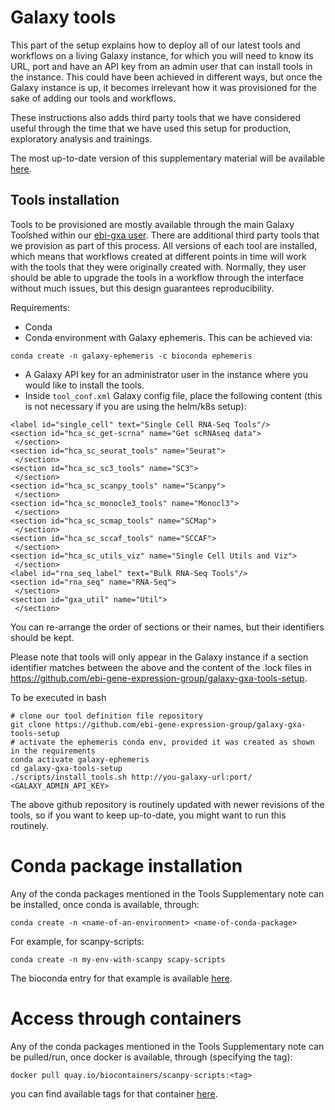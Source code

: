 # Galaxy tools

This part of the setup explains how to deploy all of our latest tools and workflows on a living Galaxy instance, for which you will need to know its URL, port and have an API key from an admin user that can install tools in the instance. This could have been achieved in different ways, but once the Galaxy instance is up, it becomes irrelevant how it was provisioned for the sake of adding our tools and workflows.

These instructions also adds third party tools that we have considered useful through the time that we have used this setup for production, exploratory analysis and trainings.

The most up-to-date version of this supplementary material will be available [here](https://github.com/ebi-gene-expression-group/container-galaxy-sc-tertiary/blob/develop/supplementary_materials/sup_note_direct_tools_install.md).

## Tools installation

Tools to be provisioned are mostly available through the main Galaxy Toolshed within our [ebi-gxa user](https://toolshed.g2.bx.psu.edu/view/ebi-gxa). There are additional third party tools that we provision as part of this process. All versions of each tool are installed, which means that workflows created at different points in time will work with the tools that they were originally created with. Normally, they user should be able to upgrade the tools in a workflow through the interface without much issues, but this design guarantees reproducibility.

Requirements:
- Conda
- Conda environment with Galaxy ephemeris. This can be achieved via:

```
conda create -n galaxy-ephemeris -c bioconda ephemeris
```

- A Galaxy API key for an administrator user in the instance where you would like to install the tools.
- Inside `tool_conf.xml` Galaxy config file, place the following content (this is not necessary if you are using the helm/k8s setup):

```
<label id="single_cell" text="Single Cell RNA-Seq Tools"/>
<section id="hca_sc_get-scrna" name="Get scRNAseq data">
 </section>
<section id="hca_sc_seurat_tools" name="Seurat">
 </section>
<section id="hca_sc_sc3_tools" name="SC3">
 </section>
<section id="hca_sc_scanpy_tools" name="Scanpy">
 </section>
<section id="hca_sc_monocle3_tools" name="Monocl3">
 </section>
<section id="hca_sc_scmap_tools" name="SCMap">
 </section>
<section id="hca_sc_sccaf_tools" name="SCCAF">
 </section>
<section id="hca_sc_utils_viz" name="Single Cell Utils and Viz">
 </section>
<label id="rna_seq_label" text="Bulk RNA-Seq Tools"/>
<section id="rna_seq" name="RNA-Seq">
 </section>
<section id="gxa_util" name="Util">
 </section>
```

You can re-arrange the order of sections or their names, but their identifiers should be kept.

Please note that tools will only appear in the Galaxy instance if a section identifier matches between the above and
the content of the .lock files in https://github.com/ebi-gene-expression-group/galaxy-gxa-tools-setup.

To be executed in bash
```
# clone our tool definition file repository
git clone https://github.com/ebi-gene-expression-group/galaxy-gxa-tools-setup
# activate the ephemeris conda env, provided it was created as shown in the requirements
conda activate galaxy-ephemeris
cd galaxy-gxa-tools-setup
./scripts/install_tools.sh http://you-galaxy-url:port/ <GALAXY_ADMIN_API_KEY>
```

The above github repository is routinely updated with newer revisions of the tools, so if you want to keep
up-to-date, you might want to run this routinely.

# Conda package installation

Any of the conda packages mentioned in the Tools Supplementary note can be installed, once conda is available,
through:

```
conda create -n <name-of-an-environment> <name-of-conda-package>
```

For example, for scanpy-scripts:

```
conda create -n my-env-with-scanpy scapy-scripts
```

The bioconda entry for that example is available [here](https://bioconda.github.io/recipes/scanpy-scripts/README.html).

# Access through containers

Any of the conda packages mentioned in the Tools Supplementary note can be pulled/run, once docker is available, through (specifying the tag):

```
docker pull quay.io/biocontainers/scanpy-scripts:<tag>
```

you can find available tags for that container [here](https://quay.io/repository/biocontainers/scanpy-scripts?tab=tags).
